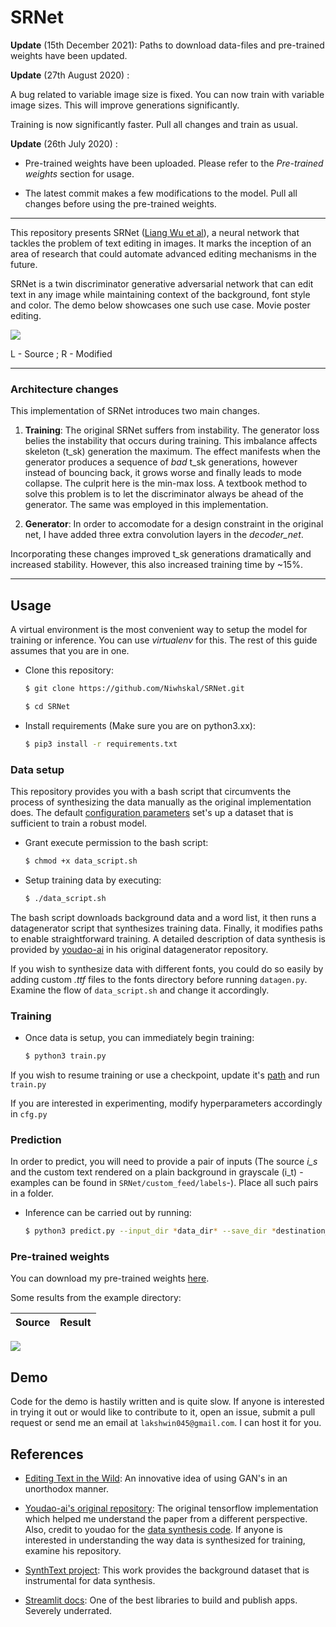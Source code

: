 # SRNet

**Update** (15th December 2021):
Paths to download data-files and pre-trained weights have been updated. 

**Update** (27th August 2020) :

A bug related to variable image size is fixed. You can now train with variable image sizes. This will improve generations significantly. 

Training is now significantly faster. 
Pull all changes and train as usual.  

**Update** (26th July 2020) : 
* Pre-trained weights have been uploaded. Please refer to the *Pre-trained weights* section for usage. 

* The latest commit makes a few modifications to the model. Pull all changes before using the pre-trained weights.

---

This repository presents SRNet ([Liang Wu et al](https://arxiv.org/pdf/1908.03047.pdf)), a neural network that tackles the problem of text editing in images. It marks the inception of an area of research that could automate advanced editing mechanisms in the future. 


SRNet is a twin discriminator generative adversarial network that can edit text in any image while maintaining context of the background, font style and color. The demo below showcases one such use case. Movie poster editing.

![](media/final.gif)

L - Source ; R - Modified

----
### Architecture changes

This implementation of SRNet introduces two main changes. 

1. **Training**: The original SRNet suffers from instability. The generator loss belies the instability that occurs during training. This imbalance affects skeleton (t_sk) generation the maximum. The effect manifests when the generator produces a sequence of *bad* t_sk generations, however instead of bouncing back, it grows worse and finally leads to mode collapse. The culprit here is the min-max loss. A textbook method to solve this problem is to let the discriminator always be ahead of the generator. The same was employed in this implementation.


2. **Generator**: In order to accomodate for a design constraint in the original net, I have added three extra convolution layers in the *decoder_net*.

Incorporating these changes improved t_sk generations dramatically and increased stability. However, this also increased training time by ~15%. 

----
## Usage

A virtual environment is the most convenient way to setup the model for training or inference. You can use *virtualenv* for this. The rest of this guide assumes that you are in one.

- Clone this repository:
    ```bash
    $ git clone https://github.com/Niwhskal/SRNet.git

    $ cd SRNet
    ```
- Install requirements (Make sure you are on python3.xx):
    ```bash
    $ pip3 install -r requirements.txt
    ```
### Data setup

This repository provides you with a bash script that circumvents the process of synthesizing the data manually as the original implementation does. The default [configuration parameters](https://github.com/Niwhskal/SRNet/blob/582749370e356cb32396152f6078e1150b91212e/SRNet-Datagen/Synthtext/data_cfg.py#L10) set's up a dataset that is sufficient to train a robust model.

- Grant execute permission to the bash script:
    ```bash
    $ chmod +x data_script.sh
    ```
- Setup training data by executing:
    ```bash
    $ ./data_script.sh
    ```
The bash script downloads background data and a word list, it then runs a datagenerator script that synthesizes training data. Finally, it modifies paths to enable straightforward training. A detailed description of data synthesis is provided by [youdao-ai](https://github.com/youdao-ai/SRNet-Datagen) in his original datagenerator repository. 

If you wish to synthesize data with different fonts, you could do so easily by adding custom *.ttf* files to the fonts directory before running `datagen.py`. Examine the flow of `data_script.sh` and change it accordingly.

### Training

- Once data is setup, you can immediately begin training:
    ```bash
    $ python3 train.py
    ```
If you wish to resume training or use a checkpoint, update it's [path](https://github.com/Niwhskal/SRNet/blob/9f7b34d4bdffa3951912ac739c22997a66a1ad0a/cfg.py#L24) and run `train.py`

If you are interested in experimenting, modify hyperparameters accordingly in `cfg.py`

### Prediction

In order to predict, you will need to provide a pair of inputs (The source *i_s* and the custom text rendered on a plain background in grayscale (i_t) -examples can be found in `SRNet/custom_feed/labels`-). Place all such pairs in a folder.  

- Inference can be carried out by running:
    ```bash
    $ python3 predict.py --input_dir *data_dir* --save_dir *destination_dir* --checkpoint *path_to_ckpt*
    ```

### Pre-trained weights

You can download my pre-trained weights [here](https://drive.google.com/file/d/1PdIPLgy0LXw5G7bYd5rKapF8O53TOiVy/view?usp=sharing).

Some results from the example directory:

Source     |      Result
:-------------------------:|:-------------------------:

![](media/pre-trained_result.png)


## Demo

Code for the demo is hastily written and is quite slow. If anyone is interested in trying it out or would like to contribute to it, open an issue, submit a pull request or send me an email at `lakshwin045@gmail.com`. I can host it for you. 

## References

* [Editing Text in the Wild](https://arxiv.org/abs/1908.03047): An innovative idea of using GAN's in an unorthodox manner. 

* [Youdao-ai's original repository](https://github.com/youdao-ai/SRNet): The original tensorflow implementation which helped me understand the paper from a different perspective. Also, credit to youdao for the [data synthesis code](https://github.com/youdao-ai/SRNet-Datagen). If anyone is interested in understanding the way data is synthesized for training, examine his repository.

* [SynthText project](https://github.com/ankush-me/SynthText): This work provides the background dataset that is instrumental for data synthesis.

* [Streamlit docs](https://www.streamlit.io/): One of the best libraries to build and publish apps. Severely underrated.
